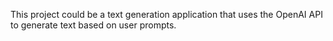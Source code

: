 This project could be a text generation application that uses the OpenAI API to generate text based on user prompts.
